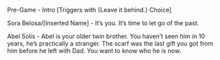 Pre-Game - Intro [Triggers with {Leave it behind.} Choice]

Sora Belosa/[Inserted Name] - 
It’s you. It’s time to let go of the past.

Abel Solis - 
Abel is your older twin brother. You haven’t seen him in 10 years, he’s practically a stranger. The scarf was the last gift you got from him before he left with Dad. You want to know who he is now.
